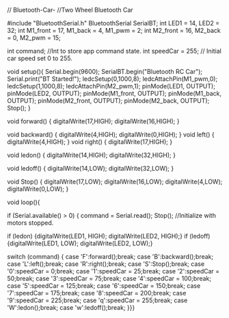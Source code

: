 // Bluetooth-Car-
//Two Wheel Bluetooth Car



#include "BluetoothSerial.h"
BluetoothSerial SerialBT;
int LED1 = 14, LED2 = 32;
int M1_front = 17, M1_back = 4, M1_pwm = 2;
int M2_front = 16, M2_back = 0, M2_pwm = 15;


int command; //Int to store app command state.
int speedCar = 255; // Initial car speed set 0 to 255.



void setup(){
 Serial.begin(9600);
 SerialBT.begin("Bluetooth RC Car"); Serial.print("BT Started!");
 ledcSetup(0,1000,8); ledcAttachPin(M1_pwm,0);
 ledcSetup(1,1000,8); ledcAttachPin(M2_pwm,1);
 pinMode(LED1, OUTPUT); pinMode(LED2, OUTPUT);
 pinMode(M1_front, OUTPUT); pinMode(M1_back, OUTPUT);
 pinMode(M2_front, OUTPUT); pinMode(M2_back, OUTPUT);
 Stop();
}



void forward()
{
  digitalWrite(17,HIGH);
  digitalWrite(16,HIGH);
}

void backward()
{
  digitalWrite(4,HIGH);
  digitalWrite(0,HIGH);
}
void left()
{
  digitalWrite(4,HIGH);
}
void right()
{
  digitalWrite(17,HIGH);
}

void ledon()
{
  digitalWrite(14,HIGH);
  digitalWrite(32,HIGH);
}

void ledoff()
{
  digitalWrite(14,LOW);
  digitalWrite(32,LOW);
}


void Stop()
{
  digitalWrite(17,LOW);
  digitalWrite(16,LOW);
  digitalWrite(4,LOW);
  digitalWrite(0,LOW);
}

void loop(){
  
if (Serial.available() > 0) {
  command = Serial.read();
  Stop();       //Initialize with motors stopped.

if (ledon) {digitalWrite(LED1, HIGH); digitalWrite(LED2, HIGH);}
if (ledoff) {digitalWrite(LED1, LOW); digitalWrite(LED2, LOW);}


switch (command) {
case 'F':forward();break;
case 'B':backward();break;
case 'L':left();break;
case 'R':right();break;
case 'S':Stop();break;
case '0':speedCar = 0;break;
case '1':speedCar = 25;break;
case '2':speedCar = 50;break;
case '3':speedCar = 75;break;
case '4':speedCar = 100;break;
case '5':speedCar = 125;break;
case '6':speedCar = 150;break;
case '7':speedCar = 175;break;
case '8':speedCar = 200;break;
case '9':speedCar = 225;break;
case 'q':speedCar = 255;break;
case 'W':ledon();break;
case 'w':ledoff();break;
}}}




